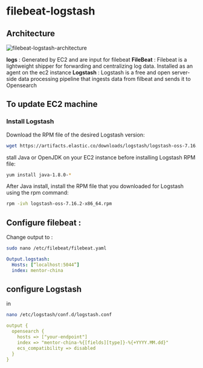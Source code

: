 # filebeat-logstash

## Architecture
![filebeat-logstash-architecture](https://user-images.githubusercontent.com/59144753/212483412-783e0f0f-83d0-40aa-9477-31a4b9b34883.png)


**logs** : Generated by EC2 and are input for filebeat
**FileBeat** : Filebeat is a lightweight shipper for forwarding and centralizing log data. Installed as an agent on the ec2 instance
**Logstash** : Logstash is a free and open server-side data processing pipeline that ingests data from filbeat and sends it to Opensearch

## To update EC2 machine 

### Install Logstash

Download the RPM file of the desired Logstash version:
```bash
wget https://artifacts.elastic.co/downloads/logstash/logstash-oss-7.16.2-x86_64.rpm
```
stall Java or OpenJDK on your EC2 instance before installing Logstash RPM file:
```bash
yum install java-1.8.0-*	
```
After Java install, install the RPM file that you downloaded for Logstash using the rpm command:
```bash
rpm -ivh logstash-oss-7.16.2-x86_64.rpm
```

## Configure filebeat : 
Change output to : 
```bash
sudo nano /etc/filebeat/filebeat.yaml
```
```yaml
Output.logstash: 
  Hosts: [“localhost:5044”]
  index: mentor-china
```
## configure Logstash
in 
```bash
nano /etc/logstash/conf.d/logstash.conf
```

```yaml
output {
  opensearch {
    hosts => ["your-endpoint"]
    index => "mentor-china-%{[fields][type]}-%{+YYYY.MM.dd}"
    ecs_compatibility => disabled
  }
}
```
